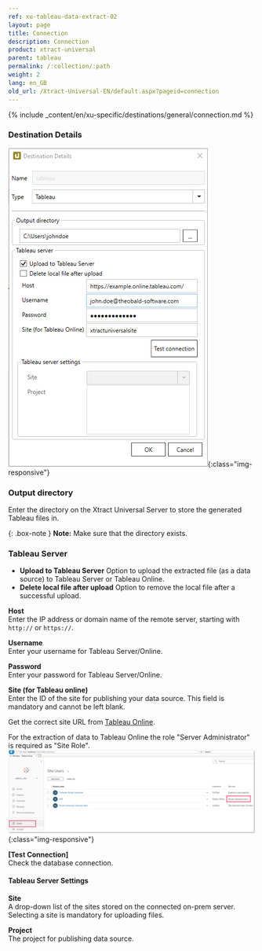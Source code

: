 ```yaml
---
ref: xu-tableau-data-extract-02
layout: page
title: Connection
description: Connection
product: xtract-universal
parent: tableau
permalink: /:collection/:path
weight: 2
lang: en_GB
old_url: /Xtract-Universal-EN/default.aspx?pageid=connection
---
```


{% include _content/en/xu-specific/destinations/general/connection.md %}	

### Destination Details
![tableauDestinationDetails-hyper](/img/content/tableauDestinationDetails-hyper.png){:class="img-responsive"}

### Output directory
Enter the directory on the Xtract Universal Server to store the generated Tableau files in.

{: .box-note }
**Note:** Make sure that the directory exists.


### Tableau Server
- **Upload to Tableau Server**
Option to upload the extracted file (as a data source) to Tableau Server or Tableau Online.
- **Delete local file after upload**
Option to remove the local file after a successful upload.

**Host**<br>
Enter the IP address or domain name of the remote server, starting with `http://` or `https://`.

**Username**<br>
Enter your username for Tableau Server/Online.

**Password**<br>
Enter your password for Tableau Server/Online.

**Site (for Tableau online)**<br>
Enter the ID of the site for publishing your data source. 
This field is mandatory and cannot be left blank. 

Get the correct site URL from [Tableau Online](https://online.tableau.com/#/site/Site/workbooks).

For the extraction of data to Tableau Online the role "Server Administrator" is required as "Site Role".
![Tableau_Server_Admin](/img/content/xu/tableau_server_admin.png){:class="img-responsive"}

**[Test Connection]**<br>
Check the database connection. 

#### Tableau Server Settings
**Site**<br>
A drop-down list of the sites stored on the connected on-prem server. Selecting a site is mandatory for uploading files. 

**Project**<br>
The project for publishing data source.
